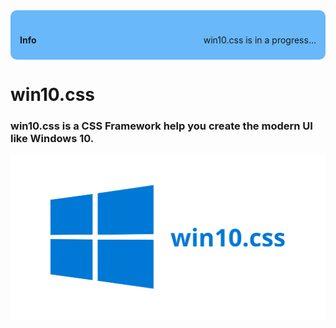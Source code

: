 <style>
    #info-temp {
        border-radius: 10px;
        background: rgba(0, 136, 248, 0.59);
        padding: 25px 15px 9px;
        display: flex;
        justify-content: space-between;
        align-items: center;
    }

    #info-h4-text {
        font-weight: 700;
    }
</style>

<div id="info-temp">
    <p id="info-h4-text">Info</p>
    <p>win10.css is in a progress...</p>
</div>

# win10.css
### **win10.css** is a CSS Framework help you create the modern UI like Windows 10.
![image :aa](./readme-assets/win10.css.png)
